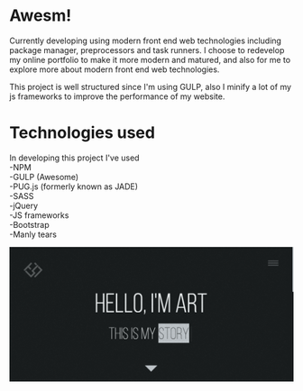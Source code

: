 # Awesm!

Currently developing using modern front end web technologies including package manager, preprocessors and task runners.
I choose to redevelop my online portfolio to make it more modern and matured, and also for me to explore more about
modern front end web technologies.

This project is well structured since I'm using GULP, also I minify a lot of my js frameworks to improve the performance of my website.

# Technologies used

In developing this project I've used <br/>
-NPM <br/>
-GULP (Awesome) <br/>
-PUG.js (formerly known as JADE) <br/>
-SASS <br/>
-jQuery <br/>
-JS frameworks <br/>
-Bootstrap <br/>
-Manly tears <br/>

![Home Page](/Screenshot/Home.PNG?raw=true "Teaser")
